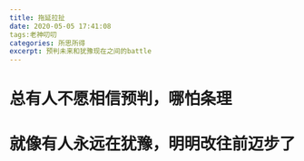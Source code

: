 ```yaml
---
title: 拖延拉扯
date: 2020-05-05 17:41:08
tags:老神叨叨
categories: 所思所得
excerpt: 预判未来和犹豫现在之间的battle
---
```


# 总有人不愿相信预判，哪怕条理

# 就像有人永远在犹豫，明明改往前迈步了
